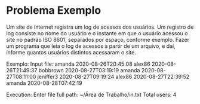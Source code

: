 # Problema Exemplo

Um site de internet registra um log de acessos dos usuários. Um registro de log consiste no nome do usuário e o instante em que o usuário acessou o site no padrão ISO 8601, separados por espaço, conforme exemplo.
Fazer um programa que leia o log de acessos a partir de um arquivo, e daí, informe quantos usuários distintos acessaram o site.

Exemplo:
Input file:
    amanda 2020-08-26T20:45:08
    alex86 2020-08-26T21:49:37
    bobbrown 2020-08-27T03:19:19
    amanda 2020-08-27T08:11:00
    jeniffer3 2020-08-27T09:19:24 
    alex86 2020-08-27T22:39:52 
    amanda 2020-08-28T07:42:19

Execution: 
    Enter file full path: ~/Área de Trabalho/in.txt
    Total users: 4 

